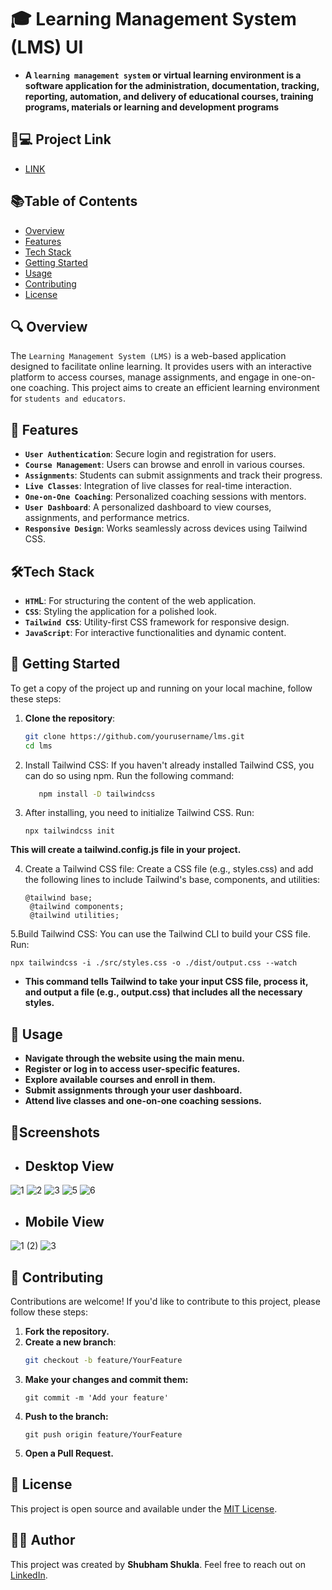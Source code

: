 #  🎓 Learning Management System (LMS) UI
- **A `learning management system` or virtual learning environment is a software application for the administration, documentation, tracking, reporting, automation, and delivery of educational courses, training programs, materials or learning and development programs**

## 🐙💻 Project Link
- [LINK](https://learningmanagementsystemlms.netlify.app/)


## 📚Table of Contents
- [Overview](#overview)
- [Features](#features)
- [Tech Stack](#tech-stack)
- [Getting Started](#getting-started)
- [Usage](#usage)
- [Contributing](#contributing)
- [License](#license)

## 🔍 Overview
The `Learning Management System (LMS)` is a web-based application designed to facilitate online learning. It provides users with an interactive platform to access courses, manage assignments, and engage in one-on-one coaching. This project aims to create an efficient learning environment for `students and educators`.

##  🌟 Features
- **`User Authentication`**: Secure login and registration for users.
- **`Course Management`**: Users can browse and enroll in various courses.
- **`Assignments`**: Students can submit assignments and track their progress.
- **`Live Classes`**: Integration of live classes for real-time interaction.
- **`One-on-One Coaching`**: Personalized coaching sessions with mentors.
- **`User Dashboard`**: A personalized dashboard to view courses, assignments, and performance metrics.
- **`Responsive Design`**: Works seamlessly across devices using Tailwind CSS.

## 🛠️Tech Stack
- **`HTM`L**: For structuring the content of the web application.
- **`CSS`**: Styling the application for a polished look.
- **`Tailwind CSS`**: Utility-first CSS framework for responsive design.
- **`JavaScript`**: For interactive functionalities and dynamic content.

##  🚀  Getting Started
To get a copy of the project up and running on your local machine, follow these steps:

1. **Clone the repository**:
   ```bash
   git clone https://github.com/yourusername/lms.git
   cd lms
   ```
2. Install Tailwind CSS: If you haven't already installed Tailwind CSS, you can do so using npm. Run the following command:
   ```bash
      npm install -D tailwindcss
   ```
3. After installing, you need to initialize Tailwind CSS. Run:
   ```
   npx tailwindcss init
    ```
**This will create a tailwind.config.js file in your project.**

4. Create a Tailwind CSS file: Create a CSS file (e.g., styles.css) and add the following lines to include Tailwind's base, components, and utilities:
   ```
   @tailwind base;
    @tailwind components;
    @tailwind utilities;
   ```
5.Build Tailwind CSS: You can use the Tailwind CLI to build your CSS file. Run:
   ```
   npx tailwindcss -i ./src/styles.css -o ./dist/output.css --watch
   ```
- **This command tells Tailwind to take your input CSS file, process it, and output a file (e.g., output.css) that includes all the necessary styles.**

## 📖  Usage
- **Navigate through the website using the main menu.**
- **Register or log in to access user-specific features.**
- **Explore available courses and enroll in them.**
- **Submit assignments through your user dashboard.**
- **Attend live classes and one-on-one coaching sessions.**

## 📸Screenshots
- ## **Desktop View**
![1](https://github.com/user-attachments/assets/00f70119-81ca-4b7d-ae0a-942964a8f36e)
![2](https://github.com/user-attachments/assets/e0109666-1bd7-490a-94b4-502a9798cfba)
![3](https://github.com/user-attachments/assets/2962c5d0-f8ff-4da0-af0b-3163ae9d9f28)
![5](https://github.com/user-attachments/assets/4387958a-8f61-4fce-94e2-f2ade6058343)
![6](https://github.com/user-attachments/assets/ae2ac2b7-a833-4ec5-a6c0-101ae9d19f63)

- ## **Mobile View**
![1 (2)](https://github.com/user-attachments/assets/9a14dae8-ce2a-468f-9dbc-f0d33be204b1)  ![3](https://github.com/user-attachments/assets/2abbcc3c-f85b-460f-8797-ac9409ff6ec5)



## 🤝 Contributing
Contributions are welcome! If you'd like to contribute to this project, please follow these steps:

1. **Fork the repository.**
2. **Create a new branch**:
   ```bash
   git checkout -b feature/YourFeature
    ```
3. **Make your changes and commit them:**
    ```
    git commit -m 'Add your feature'
   ```
4. **Push to the branch:**
    ```
   git push origin feature/YourFeature
    ```
5. **Open a Pull Request.**

## 📝 License
This project is open source and available under the [MIT License](LICENSE).

## 👨‍💻 Author
This project was created by **Shubham Shukla**. Feel free to reach out on [LinkedIn](https://www.linkedin.com/in/shubham-shukla-62095032a/).




  


   

   

